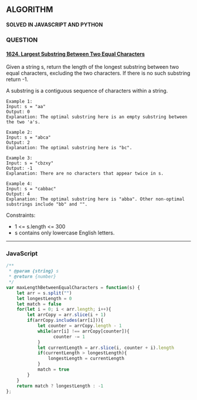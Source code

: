 ## ALGORITHM

#### SOLVED IN JAVASCRIPT AND PYTHON
### QUESTION

#### [1624. Largest Substring Between Two Equal Characters](https://leetcode.com/problems/largest-substring-between-two-equal-characters/)

Given a string s, return the length of the longest substring between two equal characters, excluding the two characters. If there is no such substring return -1.

A substring is a contiguous sequence of characters within a string.



```
Example 1:
Input: s = "aa"
Output: 0
Explanation: The optimal substring here is an empty substring between the two 'a's.

Example 2:
Input: s = "abca"
Output: 2
Explanation: The optimal substring here is "bc".

Example 3:
Input: s = "cbzxy"
Output: -1
Explanation: There are no characters that appear twice in s.

Example 4:
Input: s = "cabbac"
Output: 4
Explanation: The optimal substring here is "abba". Other non-optimal substrings include "bb" and "".
```

Constraints:

* 1 <= s.length <= 300
* s contains only lowercase English letters.

-----

### JavaScript

```js
/**
 * @param {string} s
 * @return {number}
 */
var maxLengthBetweenEqualCharacters = function(s) {
    let arr = s.split("")
    let longestLength = 0
    let match = false
    for(let i = 0; i < arr.length; i++){
        let arrCopy = arr.slice(i + 1)
        if(arrCopy.includes(arr[i])){
            let counter = arrCopy.length - 1
            while(arr[i] !== arrCopy[counter]){
                  counter -= 1
            }
            let currentLength = arr.slice(i, counter + i).length
            if(currentLength > longestLength){
                longestLength = currentLength
            }
            match = true
        }
    }
    return match ? longestLength : -1
};
```

